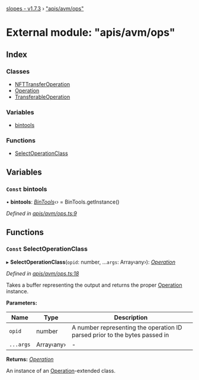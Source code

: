 [slopes - v1.7.3](../README.md) › ["apis/avm/ops"](_apis_avm_ops_.md)

# External module: "apis/avm/ops"

## Index

### Classes

* [NFTTransferOperation](../classes/_apis_avm_ops_.nfttransferoperation.md)
* [Operation](../classes/_apis_avm_ops_.operation.md)
* [TransferableOperation](../classes/_apis_avm_ops_.transferableoperation.md)

### Variables

* [bintools](_apis_avm_ops_.md#const-bintools)

### Functions

* [SelectOperationClass](_apis_avm_ops_.md#const-selectoperationclass)

## Variables

### `Const` bintools

• **bintools**: *[BinTools](../classes/_utils_bintools_.bintools.md)‹›* =  BinTools.getInstance()

*Defined in [apis/avm/ops.ts:9](https://github.com/ava-labs/slopes/blob/51a37ef/src/apis/avm/ops.ts#L9)*

## Functions

### `Const` SelectOperationClass

▸ **SelectOperationClass**(`opid`: number, ...`args`: Array‹any›): *[Operation](../classes/_apis_avm_ops_.operation.md)*

*Defined in [apis/avm/ops.ts:18](https://github.com/ava-labs/slopes/blob/51a37ef/src/apis/avm/ops.ts#L18)*

Takes a buffer representing the output and returns the proper [Operation](../classes/_apis_avm_ops_.operation.md) instance.

**Parameters:**

Name | Type | Description |
------ | ------ | ------ |
`opid` | number | A number representing the operation ID parsed prior to the bytes passed in  |
`...args` | Array‹any› | - |

**Returns:** *[Operation](../classes/_apis_avm_ops_.operation.md)*

An instance of an [Operation](../classes/_apis_avm_ops_.operation.md)-extended class.
